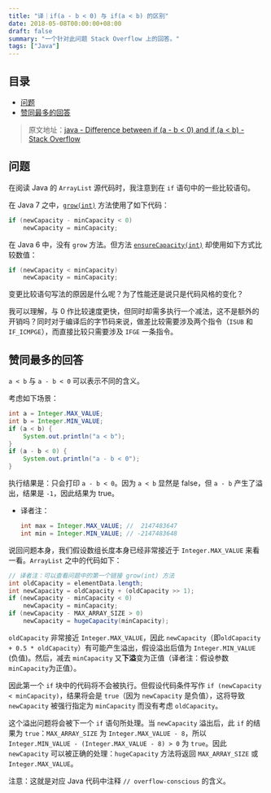 ```yaml
---
title: "译｜if(a - b < 0) 与 if(a < b) 的区别"
date: 2018-05-08T00:00:00+08:00
draft: false
summary: "一个针对此问题 Stack Overflow 上的回答。"
tags: ["Java"]
---
```


## 目录

- [问题](#问题)
- [赞同最多的回答](#赞同最多的回答)

> 原文地址：[java - Difference between if (a - b < 0) and if (a < b) - Stack Overflow](https://stackoverflow.com/questions/33147339/difference-between-if-a-b-0-and-if-a-b)

## 问题

在阅读 Java 的 `ArrayList` 源代码时，我注意到在 `if` 语句中的一些比较语句。

在 Java 7 之中，[`grow(int)`](https://github.com/openjdk/jdk7/blob/7772c7a0446e7036773890e72e771a3e222cb4c7/jdk/src/share/classes/java/util/ArrayList.java#L204) 方法使用了如下代码：

```java
if (newCapacity - minCapacity < 0)
    newCapacity = minCapacity;
```

在 Java 6 中，没有 `grow` 方法。但方法 [`ensureCapacity(int)`](https://github.com/openjdk/jdk6/blob/3e49aa876353eaa215cde71eb21acc9b7f9872a0/jdk/src/share/classes/java/util/ArrayList.java#L180) 却使用如下方式比较数值：

```java
if (newCapacity < minCapacity)
    newCapacity = minCapacity;
```

变更比较语句写法的原因是什么呢？为了性能还是说只是代码风格的变化？

我可以理解，与 0 作比较速度更快，但同时却需多执行一个减法，这不是额外的开销吗？同时对于编译后的字节码来说，做差比较需要涉及两个指令（`ISUB` 和 `IF_ICMPGE`），而直接比较只需要涉及 `IFGE` 一条指令。

## 赞同最多的回答

`a < b` 与 `a - b < 0` 可以表示不同的含义。

考虑如下场景：

```java
int a = Integer.MAX_VALUE;
int b = Integer.MIN_VALUE;
if (a < b) {
    System.out.println("a < b");
}
if (a - b < 0) {
    System.out.println("a - b < 0");
}
```

执行结果是：只会打印 `a - b < 0`。因为 `a < b` 显然是 false，但 `a - b` 产生了溢出，结果是 `-1`，因此结果为 true。

* 译者注：
    ```java
    int max = Integer.MAX_VALUE; //  2147483647
    int min = Integer.MIN_VALUE; // -2147483648
    ```

说回问题本身，我们假设数组长度本身已经非常接近于 `Integer.MAX_VALUE` 来看一看。`ArrayList` 之中的代码如下：

```java
// 译者注：可以查看问题中的第一个链接 grow(int) 方法
int oldCapacity = elementData.length;
int newCapacity = oldCapacity + (oldCapacity >> 1);
if (newCapacity - minCapacity < 0)
    newCapacity = minCapacity;
if (newCapacity - MAX_ARRAY_SIZE > 0)
    newCapacity = hugeCapacity(minCapacity);
```

`oldCapacity` 非常接近 `Integer.MAX_VALUE`，因此 `newCapacity`（即`oldCapacity + 0.5 * oldCapacity`）有可能产生溢出，假设溢出后值为 `Integer.MIN_VALUE` (负值)。然后，减去 `minCapacity` 又**下溢**变为正值（译者注：假设参数`minCapacity`为正值）。

因此第一个 `if` 块中的代码将不会被执行。但假设代码条件写作 `if (newCapacity < minCapacity)`，结果将会是 `true`（因为 `newCapacity` 是负值），这将导致 `newCapacity` 被强行指定为 `minCapacity` 而没有考虑 `oldCapacity`。

这个溢出问题将会被下一个 `if` 语句所处理。当 `newCapacity` 溢出后，此 `if` 的结果为 `true`：`MAX_ARRAY_SIZE` 为 `Integer.MAX_VALUE - 8`，所以 `Integer.MIN_VALUE - (Integer.MAX_VALUE - 8) > 0` 为 `true`。因此 `newCapacity` 可以被正确的处理：`hugeCapacity` 方法将返回 `MAX_ARRAY_SIZE` 或 `Integer.MAX_VALUE`。

注意：这就是对应 Java 代码中注释 `// overflow-conscious` 的含义。
